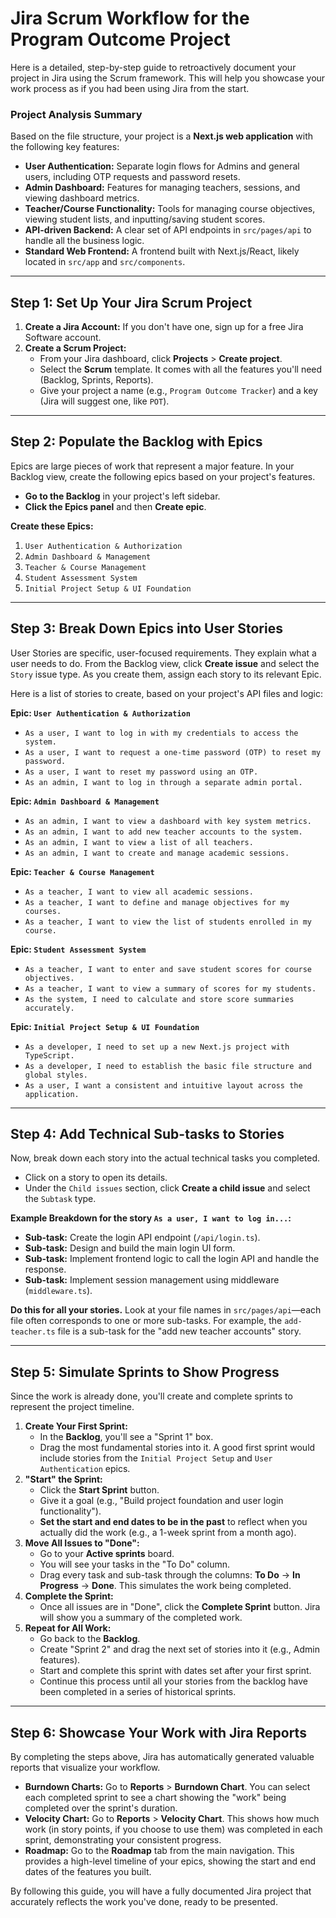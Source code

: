 # Jira Scrum Workflow for the Program Outcome Project

Here is a detailed, step-by-step guide to retroactively document your project in Jira using the Scrum framework. This will help you showcase your work process as if you had been using Jira from the start.

### Project Analysis Summary
Based on the file structure, your project is a **Next.js web application** with the following key features:
-   **User Authentication:** Separate login flows for Admins and general users, including OTP requests and password resets.
-   **Admin Dashboard:** Features for managing teachers, sessions, and viewing dashboard metrics.
-   **Teacher/Course Functionality:** Tools for managing course objectives, viewing student lists, and inputting/saving student scores.
-   **API-driven Backend:** A clear set of API endpoints in `src/pages/api` to handle all the business logic.
-   **Standard Web Frontend:** A frontend built with Next.js/React, likely located in `src/app` and `src/components`.

---

## Step 1: Set Up Your Jira Scrum Project

1.  **Create a Jira Account:** If you don't have one, sign up for a free Jira Software account.
2.  **Create a Scrum Project:**
    *   From your Jira dashboard, click **Projects** > **Create project**.
    *   Select the **Scrum** template. It comes with all the features you'll need (Backlog, Sprints, Reports).
    *   Give your project a name (e.g., `Program Outcome Tracker`) and a key (Jira will suggest one, like `POT`).

---

## Step 2: Populate the Backlog with Epics

Epics are large pieces of work that represent a major feature. In your Backlog view, create the following epics based on your project's features.

*   **Go to the Backlog** in your project's left sidebar.
*   **Click the Epics panel** and then **Create epic**.

**Create these Epics:**

1.  `User Authentication & Authorization`
2.  `Admin Dashboard & Management`
3.  `Teacher & Course Management`
4.  `Student Assessment System`
5.  `Initial Project Setup & UI Foundation`

---

## Step 3: Break Down Epics into User Stories

User Stories are specific, user-focused requirements. They explain what a user needs to do. From the Backlog view, click **Create issue** and select the `Story` issue type. As you create them, assign each story to its relevant Epic.

Here is a list of stories to create, based on your project's API files and logic:

**Epic: `User Authentication & Authorization`**
*   `As a user, I want to log in with my credentials to access the system.`
*   `As a user, I want to request a one-time password (OTP) to reset my password.`
*   `As a user, I want to reset my password using an OTP.`
*   `As an admin, I want to log in through a separate admin portal.`

**Epic: `Admin Dashboard & Management`**
*   `As an admin, I want to view a dashboard with key system metrics.`
*   `As an admin, I want to add new teacher accounts to the system.`
*   `As an admin, I want to view a list of all teachers.`
*   `As an admin, I want to create and manage academic sessions.`

**Epic: `Teacher & Course Management`**
*   `As a teacher, I want to view all academic sessions.`
*   `As a teacher, I want to define and manage objectives for my courses.`
*   `As a teacher, I want to view the list of students enrolled in my course.`

**Epic: `Student Assessment System`**
*   `As a teacher, I want to enter and save student scores for course objectives.`
*   `As a teacher, I want to view a summary of scores for my students.`
*   `As the system, I need to calculate and store score summaries accurately.`

**Epic: `Initial Project Setup & UI Foundation`**
*   `As a developer, I need to set up a new Next.js project with TypeScript.`
*   `As a developer, I need to establish the basic file structure and global styles.`
*   `As a user, I want a consistent and intuitive layout across the application.`

---

## Step 4: Add Technical Sub-tasks to Stories

Now, break down each story into the actual technical tasks you completed.

*   Click on a story to open its details.
*   Under the `Child issues` section, click **Create a child issue** and select the `Subtask` type.

**Example Breakdown for the story `As a user, I want to log in...`:**
*   **Sub-task:** Create the login API endpoint (`/api/login.ts`).
*   **Sub-task:** Design and build the main login UI form.
*   **Sub-task:** Implement frontend logic to call the login API and handle the response.
*   **Sub-task:** Implement session management using middleware (`middleware.ts`).

**Do this for all your stories.** Look at your file names in `src/pages/api`—each file often corresponds to one or more sub-tasks. For example, the `add-teacher.ts` file is a sub-task for the "add new teacher accounts" story.

---

## Step 5: Simulate Sprints to Show Progress

Since the work is already done, you'll create and complete sprints to represent the project timeline.

1.  **Create Your First Sprint:**
    *   In the **Backlog**, you'll see a "Sprint 1" box.
    *   Drag the most fundamental stories into it. A good first sprint would include stories from the `Initial Project Setup` and `User Authentication` epics.
2.  **"Start" the Sprint:**
    *   Click the **Start Sprint** button.
    *   Give it a goal (e.g., "Build project foundation and user login functionality").
    *   **Set the start and end dates to be in the past** to reflect when you actually did the work (e.g., a 1-week sprint from a month ago).
3.  **Move All Issues to "Done":**
    *   Go to your **Active sprints** board.
    *   You will see your tasks in the "To Do" column.
    *   Drag every task and sub-task through the columns: **To Do** -> **In Progress** -> **Done**. This simulates the work being completed.
4.  **Complete the Sprint:**
    *   Once all issues are in "Done", click the **Complete Sprint** button. Jira will show you a summary of the completed work.
5.  **Repeat for All Work:**
    *   Go back to the **Backlog**.
    *   Create "Sprint 2" and drag the next set of stories into it (e.g., Admin features).
    *   Start and complete this sprint with dates set after your first sprint.
    *   Continue this process until all your stories from the backlog have been completed in a series of historical sprints.

---

## Step 6: Showcase Your Work with Jira Reports

By completing the steps above, Jira has automatically generated valuable reports that visualize your workflow.

*   **Burndown Charts:** Go to **Reports** > **Burndown Chart**. You can select each completed sprint to see a chart showing the "work" being completed over the sprint's duration.
*   **Velocity Chart:** Go to **Reports** > **Velocity Chart**. This shows how much work (in story points, if you choose to use them) was completed in each sprint, demonstrating your consistent progress.
*   **Roadmap:** Go to the **Roadmap** tab from the main navigation. This provides a high-level timeline of your epics, showing the start and end dates of the features you built.

By following this guide, you will have a fully documented Jira project that accurately reflects the work you've done, ready to be presented. 
